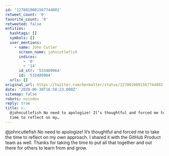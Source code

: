 ```yaml
---
id: '1278010001567744002'
retweet_count: '0'
favorite_count: '0'
retweeted: false
entities:
  hashtags: []
  symbols: []
  user_mentions:
    - name: John Cutler
      screen_name: johncutlefish
      indices:
        - '0'
        - '14'
      id_str: '533409964'
      id: '533409964'
  urls: []
original_url: https://twitter.com/benbalter/status/1278010001567744002
date: '2020-06-30T16:58:23.000Z'
sitemap: false
robots: noindex
reply: true
title: >-
  @johncutlefish No need to apologize! It’s thoughtful and forced me to take the
  time to reflect on my…
---
```


@johncutlefish No need to apologize! It’s thoughtful and forced me to take the time to reflect on my own approach. I shared it with the GitHub Product team as well. Thanks for taking the time to put all that together and out there for others to learn from and grow.